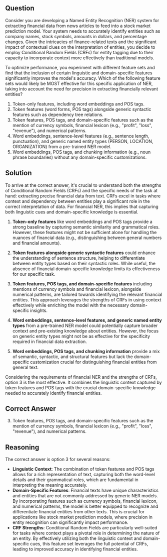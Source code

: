 ## Question
Consider you are developing a Named Entity Recognition (NER) system for extracting financial data from news articles to feed into a stock market prediction model. Your system needs to accurately identify entities such as company names, stock symbols, amounts in dollars, and percentage changes. Given the intricacies of finance-related texts and the significant impact of contextual clues on the interpretation of entities, you decide to employ Conditional Random Fields (CRFs) for entity tagging due to their capacity to incorporate context more effectively than traditional models.

To optimize performance, you experiment with different feature sets and find that the inclusion of certain linguistic and domain-specific features significantly improves the model's accuracy. Which of the following feature sets would likely be MOST effective for this specific application of NER, taking into account the need for precision in extracting financially relevant entities?

1. Token-only features, including word embeddings and POS tags.
2. Token features (word forms, POS tags) alongside generic syntactic features such as dependency tree relations.
3. Token features, POS tags, and domain-specific features such as the mention of currency symbols, financial lexicon (e.g., "profit", "loss", "revenue"), and numerical patterns.
4. Word embeddings, sentence-level features (e.g., sentence length, punctuation), and generic named entity types (PERSON, LOCATION, ORGANIZATION) from a pre-trained NER model.
5. Word embeddings, POS tags, and chunking information (e.g., noun phrase boundaries) without any domain-specific customizations.

## Solution
To arrive at the correct answer, it's crucial to understand both the strengths of Conditional Random Fields (CRFs) and the specific needs of the task at hand: extracting precise financial data from text. CRFs excel in tasks where context and dependency between entities play a significant role in the correct interpretation of data. For financial NER, this implies that capturing both linguistic cues and domain-specific knowledge is essential.

1. **Token-only features** like word embeddings and POS tags provide a strong baseline by capturing semantic similarity and grammatical roles. However, these features might not be sufficient alone for handling the nuances of financial data (e.g., distinguishing between general numbers and financial amounts).

2. **Token features alongside generic syntactic features** could enhance the understanding of sentence structure, helping to differentiate between entity types based on their syntactic roles. While useful, the absence of financial domain-specific knowledge limits its effectiveness for our specific task.

3. **Token features, POS tags, and domain-specific features** including mentions of currency symbols and financial lexicon, alongside numerical patterns, are tailored towards identifying the relevant financial entities. This approach leverages the strengths of CRFs in using context effectively while enriching the model with the necessary domain-specific insights.

4. **Word embeddings, sentence-level features, and generic named entity types** from a pre-trained NER model could potentially capture broader context and pre-existing knowledge about entities. However, the focus on generic entity types might not be as effective for the specificity required in financial data extraction.

5. **Word embeddings, POS tags, and chunking information** provide a mix of semantic, syntactic, and structural features but lack the domain-specific customization crucial for distinguishing financial entities from general text.

Considering the requirements of financial NER and the strengths of CRFs, option 3 is the most effective. It combines the linguistic context captured by token features and POS tags with the crucial domain-specific knowledge needed to accurately identify financial entities.

## Correct Answer
3. Token features, POS tags, and domain-specific features such as the mention of currency symbols, financial lexicon (e.g., "profit", "loss", "revenue"), and numerical patterns.

## Reasoning
The correct answer is option 3 for several reasons:

- **Linguistic Context**: The combination of token features and POS tags allows for a rich representation of text, capturing both the word-level details and their grammatical roles, which are fundamental in interpreting the meaning accurately.
- **Domain-Specific Features**: Financial texts have unique characteristics and entities that are not commonly addressed by generic NER models. By incorporating features such as currency symbols, financial lexicon, and numerical patterns, the model is better equipped to recognize and differentiate financial entities from other texts. This is crucial for applications like stock market prediction models, where precision in entity recognition can significantly impact performance.
- **CRF Strengths**: Conditional Random Fields are particularly well-suited for tasks where context plays a pivotal role in determining the nature of an entity. By effectively utilizing both the linguistic context and domain-specific cues, this feature set leverages the full potential of CRFs, leading to improved accuracy in identifying financial entities.